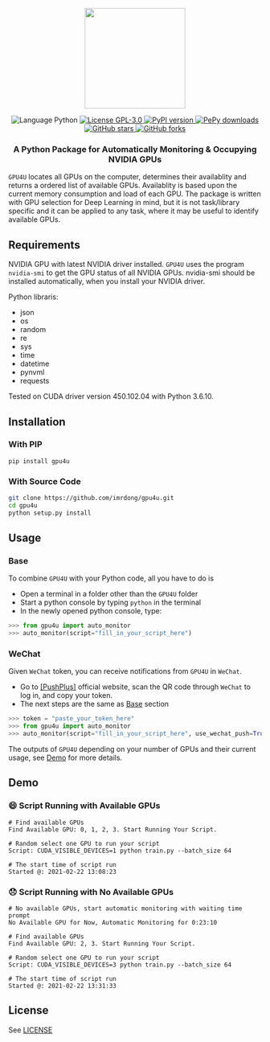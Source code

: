 <p align="center">
    <img src="./img/gpu4u_logo.png" width="200" />
</p>
<p align="center">
    <img alt="Language Python" src="https://img.shields.io/badge/Language-Python-red">
    <a href="https://github.com/imrdong/gpu4u/blob/master/LICENSE">
        <img alt="License GPL-3.0" src="https://img.shields.io/github/license/imrdong/gpu4u.svg?label=License&color=blue">
    </a>
    <a href="https://pypi.org/project/gpu4u/">
        <img alt="PyPI version" src="https://img.shields.io/pypi/v/gpu4u.svg?label=Version&maxAge=10">
    </a>
    <a href="https://pepy.tech/project/gpu4u">
        <img alt="PePy downloads" src="https://static.pepy.tech/personalized-badge/gpu4u?period=total&units=international_system&left_color=grey&right_color=brightgreen&left_text=Downloads">
    </a>
    <a href="https://github.com/imrdong/gpu4u/stargazers/">
        <img alt="GitHub stars" src="https://img.shields.io/github/stars/imrdong/gpu4u.svg?style=social&label=Star&maxAge=10">
    </a>
    <a href="https://github.com/imrdong/gpu4u/network/members/">
        <img alt="GitHub forks" src="https://img.shields.io/github/forks/imrdong/gpu4u?style=social&label=Fork&maxAge=10">
    </a>
</p>
<h3 align="center">
A Python Package for Automatically Monitoring & Occupying NVIDIA GPUs
</h3>

`GPU4U` locates all GPUs on the computer, determines their availablity and returns a ordered list of available GPUs. Availablity is based upon the current memory consumption and load of each GPU. The package is written with GPU selection for Deep Learning in mind, but it is not task/library specific and it can be applied to any task, where it may be useful to identify available GPUs.

## Requirements

NVIDIA GPU with latest NVIDIA driver installed. `GPU4U` uses the program `nvidia-smi` to get the GPU status of all NVIDIA GPUs. nvidia-smi should be installed automatically, when you install your NVIDIA driver.

Python libraris:

* json
* os
* random
* re
* sys
* time
* datetime
* pynvml
* requests

Tested on CUDA driver version 450.102.04 with Python 3.6.10.

## Installation

### With PIP

```
pip install gpu4u
```

### With Source Code

```bash
git clone https://github.com/imrdong/gpu4u.git
cd gpu4u
python setup.py install
```

## Usage

### Base

To combine `GPU4U` with your Python code, all you have to do is 

* Open a terminal in a folder other than the `GPU4U` folder  
* Start a python console by typing `python` in the terminal
* In the newly opened python console, type:

```python
>>> from gpu4u import auto_monitor
>>> auto_monitor(script="fill_in_your_script_here")
```

### WeChat

Given `WeChat` token, you can receive notifications from `GPU4U` in `WeChat`.

* Go to [[PushPlus]](http://www.pushplus.plus/) official website, scan the QR code through `WeChat` to log in, and copy your token.
* The next steps are the same as [Base](#Base) section

```python
>>> token = "paste_your_token_here"
>>> from gpu4u import auto_monitor
>>> auto_monitor(script="fill_in_your_script_here", use_wechat_push=True, token=token)
```

The outputs of `GPU4U` depending on your number of GPUs and their current usage, see [Demo](#Demo) for more details.

## Demo

### :smile: Script Running with Available GPUs 

```
# Find available GPUs
Find Available GPU: 0, 1, 2, 3. Start Running Your Script.

# Random select one GPU to run your script
Script: CUDA_VISIBLE_DEVICES=1 python train.py --batch_size 64

# The start time of script run
Started @: 2021-02-22 13:08:23
```

### :disappointed: Script Running with No Available GPUs

```
# No available GPUs, start automatic monitoring with waiting time prompt
No Available GPU for Now, Automatic Monitoring for 0:23:10

# Find available GPUs
Find Available GPU: 2, 3. Start Running Your Script.

# Random select one GPU to run your script
Script: CUDA_VISIBLE_DEVICES=3 python train.py --batch_size 64

# The start time of script run
Started @: 2021-02-22 13:31:33
```

## License

See [LICENSE](LICENSE)